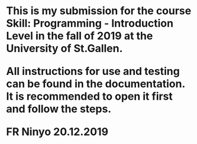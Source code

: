 <h1><Cryptography Tool<h1>

This is my submission for the course Skill: Programming - Introduction Level in the fall of 2019 at the University of St.Gallen.

All instructions for use and testing can be found in the documentation. It is recommended to open it first and follow the steps.

FR Ninyo
20.12.2019

